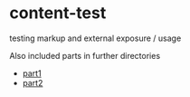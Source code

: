 # content-test
testing markup and external exposure / usage

Also included parts in further directories
* [part1](https://github.com/ubiq01/content-test/blob/main/part1.md)
* [part2](https://github.com/ubiq01/content-test/blob/main/part2.md)
